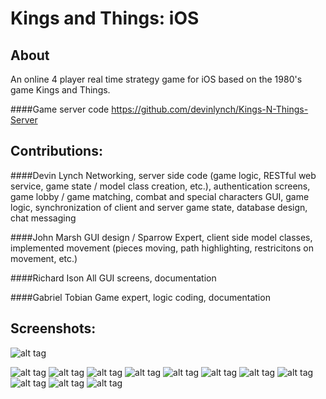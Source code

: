 Kings and Things: iOS
====================

About
------
An online 4 player real time strategy game for iOS based on the 1980's game Kings and Things.

####Game server code
https://github.com/devinlynch/Kings-N-Things-Server

Contributions:
------
####Devin Lynch
Networking, server side code (game logic, RESTful web service, game state / model class creation, etc.), authentication screens, game lobby / game matching, combat and special characters GUI, game logic, synchronization of client and server game state, database design, chat messaging

####John Marsh
GUI design / Sparrow Expert, client side model classes, implemented movement (pieces moving, path highlighting, restricitons on movement, etc.)

####Richard Ison
All GUI screens, documentation

####Gabriel Tobian
Game expert, logic coding, documentation


Screenshots:
------

![alt tag](http://devinlynch.ca/wp-content/uploads/2014/04/kat.jpg)


![alt tag](http://devinlynch.ca/wp-content/uploads/2014/04/iOS-Simulator-Screen-shot-2014-04-07-11.14.47-AM.png)
![alt tag](http://devinlynch.ca/wp-content/uploads/2014/04/iOS-Simulator-Screen-shot-2014-04-07-11.15.15-AM.png)
![alt tag](http://devinlynch.ca/wp-content/uploads/2014/04/iOS-Simulator-Screen-shot-2014-04-07-11.15.21-AM.png)
![alt tag](http://devinlynch.ca/wp-content/uploads/2014/04/iOS-Simulator-Screen-shot-2014-04-07-11.28.26-AM.png)
![alt tag](http://devinlynch.ca/wp-content/uploads/2014/04/iOS-Simulator-Screen-shot-2014-04-07-11.29.27-AM.png)
![alt tag](http://devinlynch.ca/wp-content/uploads/2014/04/iOS-Simulator-Screen-shot-2014-04-07-11.29.47-AM.png)
![alt tag](http://devinlynch.ca/wp-content/uploads/2014/04/iOS-Simulator-Screen-shot-2014-04-07-11.30.07-AM.png)
![alt tag](http://devinlynch.ca/wp-content/uploads/2014/04/iOS-Simulator-Screen-shot-2014-04-07-11.31.15-AM.png)
![alt tag](http://devinlynch.ca/wp-content/uploads/2014/04/iOS-Simulator-Screen-shot-2014-04-07-11.32.30-AM.png)
![alt tag](http://devinlynch.ca/wp-content/uploads/2014/04/iOS-Simulator-Screen-shot-2014-04-07-11.33.16-AM.png)
![alt tag](http://devinlynch.ca/wp-content/uploads/2014/04/iOS-Simulator-Screen-shot-2014-04-07-11.33.30-AM.png)
